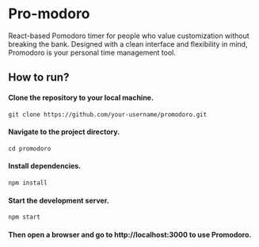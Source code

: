 # Pro-modoro
React-based Pomodoro timer for people  who value customization without breaking the bank. Designed with a clean interface and flexibility in mind, Promodoro is your personal time management tool.

## How to run? 

 #### Clone the repository to your local machine.
```
git clone https://github.com/your-username/promodoro.git
```

#### Navigate to the project directory.
```
cd promodoro
```

#### Install dependencies.
```
npm install
```

#### Start the development server.
```
npm start
```

#### Then open a browser and go to http://localhost:3000 to use Promodoro.
